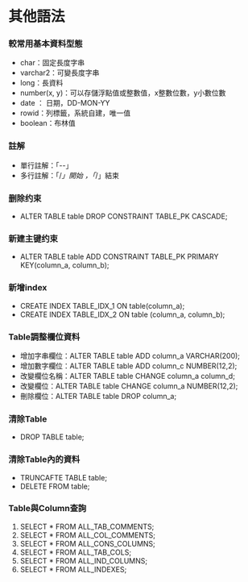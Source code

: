 # 其他語法

### 較常用基本資料型態

* char：固定長度字串
* varchar2：可變長度字串
* long：長資料
* number\(x, y\)：可以存儲浮點值或整數值，x整數位數，y小數位數
* date ： 日期，DD-MON-YY
* rowid：列標籤，系統自建，唯一值
* boolean：布林值

### 註解

* 單行註解：「--」
* 多行註解：「/_」開始 ，「_/」結束

### 删除约束

* ALTER TABLE table DROP CONSTRAINT TABLE\_PK CASCADE;

### 新建主键约束

* ALTER TABLE table ADD CONSTRAINT TABLE\_PK PRIMARY KEY\(column\_a, column\_b\);

### 新增index

* CREATE INDEX TABLE\_IDX\_1 ON table\(column\_a\); 
* CREATE INDEX TABLE\_IDX\_2 ON table \(column\_a, column\_b\);

### Table調整欄位資料

* 增加字串欄位：ALTER TABLE table ADD column\_a VARCHAR\(200\);
* 增加數字欄位：ALTER TABLE table ADD column\_c NUMBER\(12,2\);
* 改變欄位名稱：ALTER TABLE table CHANGE column\_a column\_d;
* 改變欄位：ALTER TABLE table CHANGE column\_a NUMBER\(12,2\);
* 刪除欄位：ALTER TABLE table DROP column\_a;

### 清除Table

* DROP TABLE table;

### 清除Table內的資料

* TRUNCAFTE TABLE table;
*  DELETE FROM table;

### Table與Column查詢

1. SELECT \* FROM ALL\_TAB\_COMMENTS;
2. SELECT \* FROM ALL\_COL\_COMMENTS;
3. SELECT \* FROM ALL\_CONS\_COLUMNS;
4. SELECT \* FROM ALL\_TAB\_COLS;
5. SELECT \* FROM ALL\_IND\_COLUMNS;
6. SELECT \* FROM ALL\_INDEXES;

